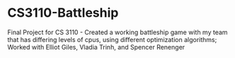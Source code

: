 # CS3110-Battleship
Final Project for CS 3110 - Created a working battleship game with my team that has differing levels of cpus, using different optimization algorithms; Worked with Elliot Giles, Vladia Trinh, and Spencer Renenger
